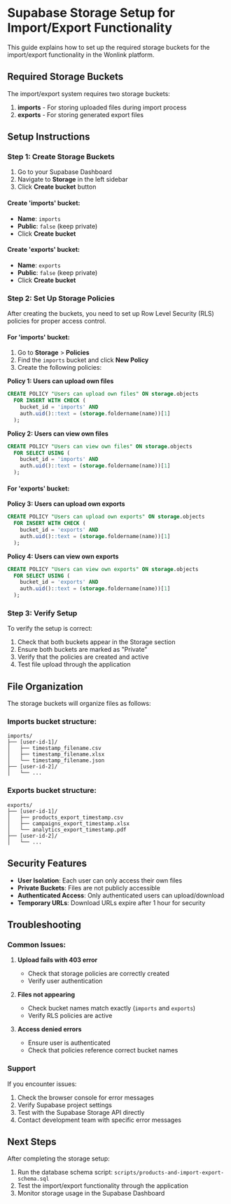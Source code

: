 # Supabase Storage Setup for Import/Export Functionality

This guide explains how to set up the required storage buckets for the import/export functionality in the Wonlink platform.

## Required Storage Buckets

The import/export system requires two storage buckets:

1. **imports** - For storing uploaded files during import process
2. **exports** - For storing generated export files

## Setup Instructions

### Step 1: Create Storage Buckets

1. Go to your Supabase Dashboard
2. Navigate to **Storage** in the left sidebar
3. Click **Create bucket** button

#### Create 'imports' bucket:
- **Name**: `imports`
- **Public**: `false` (keep private)
- Click **Create bucket**

#### Create 'exports' bucket:
- **Name**: `exports`
- **Public**: `false` (keep private)
- Click **Create bucket**

### Step 2: Set Up Storage Policies

After creating the buckets, you need to set up Row Level Security (RLS) policies for proper access control.

#### For 'imports' bucket:

1. Go to **Storage** > **Policies**
2. Find the `imports` bucket and click **New Policy**
3. Create the following policies:

**Policy 1: Users can upload own files**
```sql
CREATE POLICY "Users can upload own files" ON storage.objects
  FOR INSERT WITH CHECK (
    bucket_id = 'imports' AND 
    auth.uid()::text = (storage.foldername(name))[1]
  );
```

**Policy 2: Users can view own files**
```sql
CREATE POLICY "Users can view own files" ON storage.objects
  FOR SELECT USING (
    bucket_id = 'imports' AND 
    auth.uid()::text = (storage.foldername(name))[1]
  );
```

#### For 'exports' bucket:

**Policy 3: Users can upload own exports**
```sql
CREATE POLICY "Users can upload own exports" ON storage.objects
  FOR INSERT WITH CHECK (
    bucket_id = 'exports' AND 
    auth.uid()::text = (storage.foldername(name))[1]
  );
```

**Policy 4: Users can view own exports**
```sql
CREATE POLICY "Users can view own exports" ON storage.objects
  FOR SELECT USING (
    bucket_id = 'exports' AND 
    auth.uid()::text = (storage.foldername(name))[1]
  );
```

### Step 3: Verify Setup

To verify the setup is correct:

1. Check that both buckets appear in the Storage section
2. Ensure both buckets are marked as "Private"
3. Verify that the policies are created and active
4. Test file upload through the application

## File Organization

The storage buckets will organize files as follows:

### Imports bucket structure:
```
imports/
├── [user-id-1]/
│   ├── timestamp_filename.csv
│   ├── timestamp_filename.xlsx
│   └── timestamp_filename.json
├── [user-id-2]/
│   └── ...
```

### Exports bucket structure:
```
exports/
├── [user-id-1]/
│   ├── products_export_timestamp.csv
│   ├── campaigns_export_timestamp.xlsx
│   └── analytics_export_timestamp.pdf
├── [user-id-2]/
│   └── ...
```

## Security Features

- **User Isolation**: Each user can only access their own files
- **Private Buckets**: Files are not publicly accessible
- **Authenticated Access**: Only authenticated users can upload/download
- **Temporary URLs**: Download URLs expire after 1 hour for security

## Troubleshooting

### Common Issues:

1. **Upload fails with 403 error**
   - Check that storage policies are correctly created
   - Verify user authentication

2. **Files not appearing**
   - Check bucket names match exactly (`imports` and `exports`)
   - Verify RLS policies are active

3. **Access denied errors**
   - Ensure user is authenticated
   - Check that policies reference correct bucket names

### Support

If you encounter issues:
1. Check the browser console for error messages
2. Verify Supabase project settings
3. Test with the Supabase Storage API directly
4. Contact development team with specific error messages

## Next Steps

After completing the storage setup:
1. Run the database schema script: `scripts/products-and-import-export-schema.sql`
2. Test the import/export functionality through the application
3. Monitor storage usage in the Supabase Dashboard